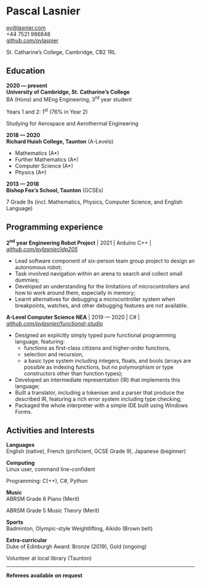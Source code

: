 # Pascal Lasnier

py@lasnier.com  
+44 7521 986848  
[github.com/pylasnier](https://github.com/pylasnier)

St. Catharine’s College, Cambridge, CB2 1RL

## Education

**2020 — present**  
**University of Cambridge, St. Catharine’s College**  
BA (Hons) and MEng Engineering, 3<sup>rd</sup> year student

Years 1 and 2: 1<sup>st</sup> (76% in Year 2)

Studying for Aerospace and Aerothermal Engineering

**2018 — 2020**  
**Richard Huish College, Taunton** (A-Levels)

- Mathematics (A\*)
- Further Mathematics (A\*)
- Computer Science (A\*)
- Physics (A\*)

**2013 — 2018**  
**Bishop Fox’s School, Taunton** (GCSEs)

7 Grade 9s (incl. Mathematics, Physics, Computer Science, and English
Language)

## Programming experience

**2<sup>nd</sup> year Engineering Robot Project** \| 2021 \| Arduino C++
\| [*github.com/pylasnier/idp205*](https://github.com/pylasnier/idp205)

- Lead software component of six-person team group project to design an
  autonomous robot;
- Task involved navigation within an arena to search and collect small
  dummies;
- Developed an understanding for the limitations of microcontrollers and
  how to work around them, especially in memory;
- Learnt alternatives for debugging a microcontroller system when
  breakpoints, watches, and other debugging features are not available.

**A-Level Computer Science NEA** \| 2019 — 2020 \| C# \|
[*github.com/pylasnier/functional-studio*](https://github.com/pylasnier/functional-studio)

- Designed an explicitly simply typed pure functional programming
  language, featuring:
  - functions as first-class citizens and higher-order functions,
  - selection and recursion,
  - a basic type system including integers, floats, and bools (arrays
    are possible as indexing functions, but no polymorphism or type
    constructors other than function types);
- Developed an intermediate representation (IR) that implements this
  language;
- Built a translator, including a tokeniser and a parser that produce
  the described IR, featuring a rich error system including type
  checking;
- Packaged the whole interpreter with a simple IDE built using Windows
  Forms.

## Activities and Interests

**Languages**  
English (native), French (proficient, GCSE Grade 9), Japanese (beginner)

**Computing**  
Linux user, command line-confident

Programming: C(++), C#, Python

**Music**  
ABRSM Grade 6 Piano (Merit)

ABRSM Grade 5 Music Theory (Merit)

**Sports**  
Badminton, Olympic-style Weightlifting, Aikido (Brown belt)

**Extra-curricular**  
Duke of Edinburgh Award: Bronze (2019), Gold (ongoing)

Volunteer at local library (Taunton)

------------------------------------------------------------------------

<div class="foot">

**Referees** **available** **on** **request**

</div>
